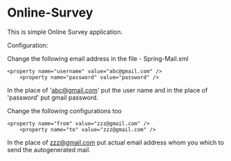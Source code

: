 Online-Survey
=============

This is simple Online Survey application. 

Configuration:

Change the following email address in the file - Spring-Mail.xml

    <property name="username" value="abc@gmail.com" />
		<property name="password" value="password" />
		
In the place of 'abc@gmail.com' put the user name and in the place of
'password' put gmail password.

Change the following configurations too

    <property name="from" value="zzz@gmail.com" />
		<property name="to" value="zzz@gmail.com" />

In the place of zzz@gmail.com put actual email address whom you
which to send the autogenerated mail.


	

